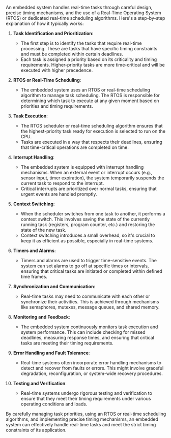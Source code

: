 An embedded system handles real-time tasks through careful design, precise timing mechanisms, and the use of a Real-Time Operating System (RTOS) or dedicated real-time scheduling algorithms. Here's a step-by-step explanation of how it typically works:

1. **Task Identification and Prioritization**:
   - The first step is to identify the tasks that require real-time processing. These are tasks that have specific timing constraints and must be completed within certain deadlines.
   - Each task is assigned a priority based on its criticality and timing requirements. Higher-priority tasks are more time-critical and will be executed with higher precedence.

2. **RTOS or Real-Time Scheduling**:
   - The embedded system uses an RTOS or real-time scheduling algorithm to manage task scheduling. The RTOS is responsible for determining which task to execute at any given moment based on priorities and timing requirements.

3. **Task Execution**:
   - The RTOS scheduler or real-time scheduling algorithm ensures that the highest-priority task ready for execution is selected to run on the CPU.
   - Tasks are executed in a way that respects their deadlines, ensuring that time-critical operations are completed on time.

4. **Interrupt Handling**:
   - The embedded system is equipped with interrupt handling mechanisms. When an external event or interrupt occurs (e.g., sensor input, timer expiration), the system temporarily suspends the current task to respond to the interrupt.
   - Critical interrupts are prioritized over normal tasks, ensuring that urgent events are handled promptly.

5. **Context Switching**:
   - When the scheduler switches from one task to another, it performs a context switch. This involves saving the state of the currently running task (registers, program counter, etc.) and restoring the state of the new task.
   - Context switching introduces a small overhead, so it's crucial to keep it as efficient as possible, especially in real-time systems.

6. **Timers and Alarms**:
   - Timers and alarms are used to trigger time-sensitive events. The system can set alarms to go off at specific times or intervals, ensuring that critical tasks are initiated or completed within defined time frames.

7. **Synchronization and Communication**:
   - Real-time tasks may need to communicate with each other or synchronize their activities. This is achieved through mechanisms like semaphores, mutexes, message queues, and shared memory.

8. **Monitoring and Feedback**:
   - The embedded system continuously monitors task execution and system performance. This can include checking for missed deadlines, measuring response times, and ensuring that critical tasks are meeting their timing requirements.

9. **Error Handling and Fault Tolerance**:
   - Real-time systems often incorporate error handling mechanisms to detect and recover from faults or errors. This might involve graceful degradation, reconfiguration, or system-wide recovery procedures.

10. **Testing and Verification**:
    - Real-time systems undergo rigorous testing and verification to ensure that they meet their timing requirements under various operating conditions and loads.

By carefully managing task priorities, using an RTOS or real-time scheduling algorithms, and implementing precise timing mechanisms, an embedded system can effectively handle real-time tasks and meet the strict timing constraints of its application.
